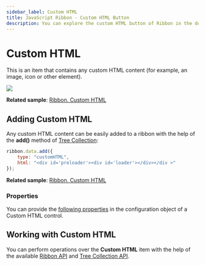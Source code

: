 ```yaml
---
sidebar_label: Custom HTML
title: JavaScript Ribbon - Custom HTML Button 
description: You can explore the custom HTML button of Ribbon in the documentation of the DHTMLX JavaScript UI library. Browse developer guides and API reference, try out code examples and live demos, and download a free 30-day evaluation version of DHTMLX Suite.
---
```


# Custom HTML

This is an item that contains any custom HTML content (for example, an image, icon or other element).

![](../assets/ribbon/custom_html.png)

**Related sample**: [Ribbon. Custom HTML](https://snippet.dhtmlx.com/c0i0q3cu)

## Adding Custom HTML

Any custom HTML content can be easily added to a ribbon with the help of the **add()** method of [Tree Collection](tree_collection.md):

~~~js
ribbon.data.add({
	type: "customHTML",
	html: "<div id='preloader'><div id='loader'></div></div >"
});
~~~

**Related sample**: [Ribbon. Custom HTML](https://snippet.dhtmlx.com/c0i0q3cu)

### Properties

You can provide the [following properties](ribbon/api/api_customhtml_properties.md) in the configuration object of a Custom HTML control.

## Working with Custom HTML

You can perform operations over the **Custom HTML** item with the help of the available [Ribbon API](ribbon/api/api_overview.md) and [Tree Collection API](tree_collection.md).
